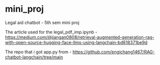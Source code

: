 # mini_proj
Legal aid chatbot - 5th sem mini proj

The article used for the legal_pdf_imp.ipynb -
https://medium.com/@jiangan0808/retrieval-augmented-generation-rag-with-open-source-hugging-face-llms-using-langchain-bd618371be9d

The repo that i got app.py from -
https://github.com/engichang1467/RAG-chatbot-langchain/tree/main
